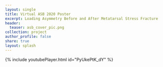 ```yaml
---
layout: single
title: Virtual ASB 2020 Poster
excerpt: Loading Asymmetry Before and After Metatarsal Stress Fracture: A Case Study
header:
  teaser: asb_cover_pic.png
collection: project
author_profile: false
share: true
layout: splash
---    
```

{% include youtubePlayer.html id="PyUkePtK_dY" %}
